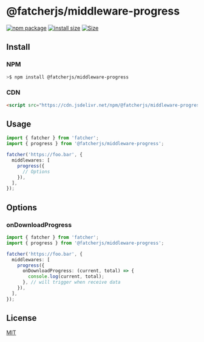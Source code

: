 # @fatcherjs/middleware-progress

<a href="https://npmjs.com/package/@fatcherjsjs/middleware-progress"><img src="https://img.shields.io/npm/v/@fatcherjsjs/middleware-progress.svg" alt="npm package"></a>
[![install size](https://packagephobia.com/badge?p=@fatcherjs/middleware-progress)](https://packagephobia.com/result?p=@fatcherjs/middleware-progress)
<a href="https://unpkg.com/@fatcherjs/middleware-progress"><img alt="Size" src="https://img.badgesize.io/https://unpkg.com/@fatcherjs/middleware-progress"></a>

## Install

### NPM

```bash
>$ npm install @fatcherjs/middleware-progress
```

### CDN

```html
<script src="https://cdn.jsdelivr.net/npm/@fatcherjs/middleware-progress/dist/index.min.js"></script>
```

## Usage

```ts
import { fatcher } from 'fatcher';
import { progress } from '@fatcherjs/middleware-progress';

fatcher('https://foo.bar', {
  middlewares: [
    progress({
      // Options
    }),
  ],
});
```

## Options

### onDownloadProgress

```ts
import { fatcher } from 'fatcher';
import { progress } from '@fatcherjs/middleware-progress';

fatcher('https://foo.bar', {
  middlewares: [
    progress({
      onDownloadProgress: (current, total) => {
        console.log(current, total);
      }, // will trigger when receive data
    }),
  ],
});
```

## License

[MIT](https://github.com/fanhaoyuan/fatcher/blob/master/LICENSE)
